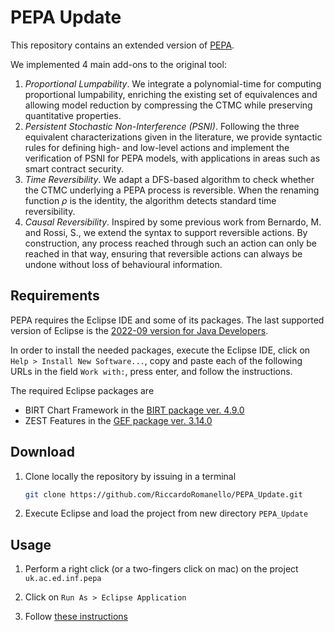 # PEPA Update

This repository contains an extended version of [PEPA](https://www.dcs.ed.ac.uk/pepa/).

We implemented 4 main add-ons to the original tool: 
1. _Proportional Lumpability_. We integrate a polynomial-time for computing proportional lumpability,
  enriching the existing set of equivalences and allowing model reduction by
  compressing the CTMC while preserving quantitative properties.
2. _Persistent Stochastic Non-Interference (PSNI)_. Following the
  three equivalent characterizations given in the literature, we provide
  syntactic rules for defining high- and low-level actions and implement the
  verification of PSNI for PEPA models, with applications in areas such as
  smart contract security.
3. _Time Reversibility_. We adapt a DFS-based algorithm
  to check whether the CTMC underlying a PEPA process is reversible. When
  the renaming function $\rho$ is the identity, the algorithm detects standard
  time reversibility.
4. _Causal Reversibility_. Inspired by some previous work from Bernardo, M. and Rossi, S., we extend the
  syntax to support reversible actions. By construction, any process
  reached through such an action can only be reached in that way, ensuring that
  reversible actions can always be undone without loss of behavioural
  information.

## Requirements

PEPA requires the Eclipse IDE and some of its packages. The last supported version of Eclipse is the [2022-09 version for Java Developers](https://www.eclipse.org/downloads/packages/release/2022-09/r/eclipse-ide-java-developers).
 
In order to install the needed packages, execute the Eclipse IDE, click on `Help > Install New Software...`, copy and paste each of the following URLs in the field `Work with:`, press enter, and follow the instructions.

The required Eclipse packages are

- BIRT Chart Framework in the [BIRT package ver. 4.9.0](https://archive.eclipse.org/birt/update-site/4.9.0/)
- ZEST Features in the [GEF package ver. 3.14.0](https://download.eclipse.org/tools/gef/classic/release/3.14.0/)


## Download

1. Clone locally the repository by issuing in a terminal

    ```bash
    git clone https://github.com/RiccardoRomanello/PEPA_Update.git
    ``` 

2. Execute Eclipse and load the project from new directory `PEPA_Update`

## Usage

1. Perform a right click (or a two-fingers click on mac) on the project `uk.ac.ed.inf.pepa`

2. Click on `Run As > Eclipse Application`

3. Follow [these instructions](https://www.dcs.ed.ac.uk/pepa/documentation/#SEC1.1)


